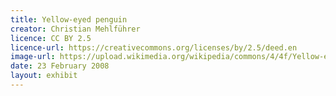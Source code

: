 ```yaml
---
title: Yellow-eyed penguin
creator: Christian Mehlführer
licence: CC BY 2.5
licence-url: https://creativecommons.org/licenses/by/2.5/deed.en
image-url: https://upload.wikimedia.org/wikipedia/commons/4/4f/Yellow-eyed_Penguin_MC.jpg
date: 23 February 2008
layout: exhibit
---
```

